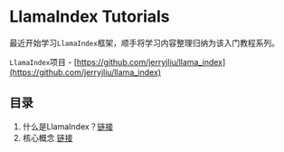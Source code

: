 # LlamaIndex Tutorials

最近开始学习`LlamaIndex`框架，顺手将学习内容整理归纳为该入门教程系列。

`LlamaIndex`项目 - [https://github.com/jerryjliu/llama_index](https://github.com/jerryjliu/llama_index)

## 目录

1. 什么是LlamaIndex？[链接](./01_Introduction)
2. 核心概念 [链接](./02_Core_Concepts)
